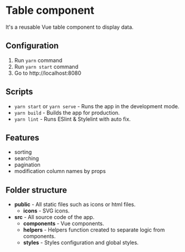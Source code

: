 # Table component

It's a reusable Vue table component to display data.

## Configuration

1. Run `yarn` command
2. Run `yarn start` command
3. Go to http://localhost:8080

## Scripts

- `yarn start` or `yarn serve` - Runs the app in the development mode.
- `yarn build` - Builds the app for production.
- `yarn lint` - Runs ESlint & Stylelint with auto fix.

## Features

- sorting
- searching
- pagination
- modification column names by props

## Folder structure

- **public** - All static files such as icons or html files.
  - **icons** - SVG icons.
- **src** - All source code of the app.
  - **components** - Vue components.
  - **helpers** - Helpers function created to separate logic from components.
  - **styles** - Styles configuration and global styles.
